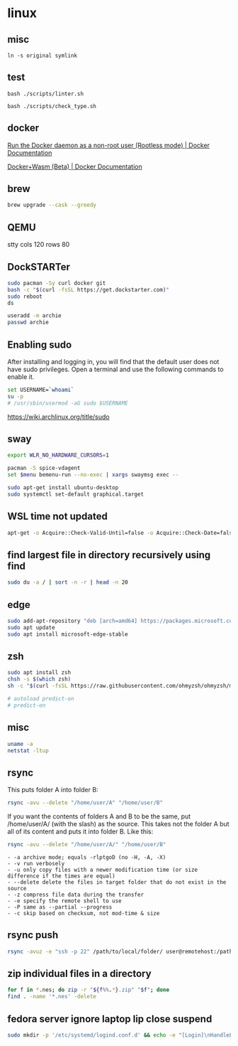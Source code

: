 # linux

## misc

```shell
ln -s original symlink
```

## test

```shell
bash ./scripts/linter.sh

bash ./scripts/check_type.sh
```

## docker

[Run the Docker daemon as a non-root user (Rootless mode) | Docker Documentation](https://docs.docker.com/engine/security/rootless/)

[Docker+Wasm (Beta) | Docker Documentation](https://docs.docker.com/desktop/wasm/)

## brew

```sh
brew upgrade --cask --greedy
```

## QEMU

stty cols 120 rows 80

## DockSTARTer

```sh
sudo pacman -Sy curl docker git
bash -c "$(curl -fsSL https://get.dockstarter.com)"
sudo reboot
ds
```

```sh
useradd -m archie
passwd archie
```

## Enabling sudo

After installing and logging in, you will find that the default user does not have sudo privileges. Open a terminal and use the following commands to enable it.

```sh
set USERNAME=`whoami`
su -p
# /usr/sbin/usermod -aG sudo $USERNAME
```

https://wiki.archlinux.org/title/sudo

## sway

```sh
export WLR_NO_HARDWARE_CURSORS=1

pacman -S spice-vdagent
set $menu bemenu-run --no-exec | xargs swaymsg exec --
```

```sh
sudo apt-get install ubuntu-desktop
sudo systemctl set-default graphical.target
```

## WSL time not updated

```sh
apt-get -o Acquire::Check-Valid-Until=false -o Acquire::Check-Date=false update
```

## find largest file in directory recursively using find

```sh
sudo du -a / | sort -n -r | head -n 20
```

## edge

```sh
sudo add-apt-repository "deb [arch=amd64] https://packages.microsoft.com/repos/edge stable main"
sudo apt update
sudo apt install microsoft-edge-stable
```

## zsh

```sh
sudo apt install zsh
chsh -s $(which zsh)
sh -c "$(curl -fsSL https://raw.githubusercontent.com/ohmyzsh/ohmyzsh/master/tools/install.sh)"

# autoload predict-on
# predict-on

```

## misc
```sh
uname -a
netstat -ltup
```

## rsync
This puts folder A into folder B:

```sh
rsync -avu --delete "/home/user/A" "/home/user/B"
```

If you want the contents of folders A and B to be the same, put /home/user/A/ (with the slash) as the source. This takes not the folder A but all of its content and puts it into folder B. Like this:

```sh
rsync -avu --delete "/home/user/A/" "/home/user/B"
```

    - -a archive mode; equals -rlptgoD (no -H, -A, -X)
    - -v run verbosely
    - -u only copy files with a newer modification time (or size difference if the times are equal)
    - --delete delete the files in target folder that do not exist in the source
    - -z compress file data during the transfer
    - -e specify the remote shell to use
    - -P same as --partial --progress
    - -c skip based on checksum, not mod-time & size

## rsync push
    
```sh
rsync -avuz -e "ssh -p 22" /path/to/local/folder/ user@remotehost:/path/to/remote/folder/
```

## zip individual files in a directory

```sh
for f in *.nes; do zip -r "${f%%.*}.zip" "$f"; done
find . -name '*.nes' -delete
```

## fedora server ignore laptop lip close suspend
```sh
sudo mkdir -p '/etc/systemd/logind.conf.d' && echo -e "[Login]\nHandleLidSwitch=ignore" | sudo tee '/etc/systemd/logind.conf.d/99-laptop-server.conf' > '/dev/null'
```